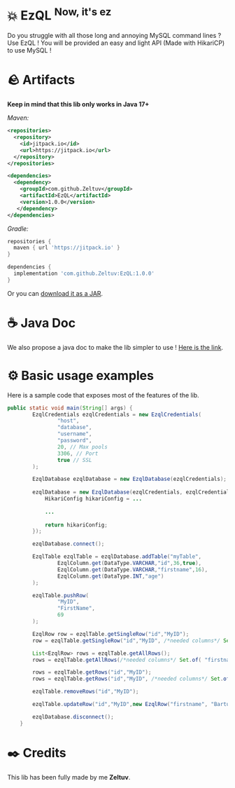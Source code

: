 # 💥 EzQL <sup>Now, it's ez</sup>

Do you struggle with all those long and annoying MySQL command lines ? Use EzQL ! You will be provided an easy and light API (Made with HikariCP) to use MySQL !

# 🪨 Artifacts

**Keep in mind that this lib only works in Java 17+**

*Maven:*
```xml
<repositories>
  <repository>
    <id>jitpack.io</id>
    <url>https://jitpack.io</url>
  </repository>
</repositories>

<dependencies>
  <dependency>
    <groupId>com.github.Zeltuv</groupId>
    <artifactId>EzQL</artifactId>
    <version>1.0.0</version>
   </dependency>
</dependencies>
```
*Gradle:*
```gradle
repositories {
  maven { url 'https://jitpack.io' }
}

dependencies {
  implementation 'com.github.Zeltuv:EzQL:1.0.0'
}
```

Or you can [download it as a JAR](https://github.com/Zeltuv/EzQL/releases/tag/1.0.0).

# ☕ Java Doc

We also propose a java doc to make the lib simpler to use ! [Here is the link](https://zeltuv.github.io/ezql/).

# ⚙️ Basic usage examples

Here is a sample code that exposes most of the features of the lib.

```java
public static void main(String[] args) {
        EzqlCredentials ezqlCredentials = new EzqlCredentials(
                "host",
                "database",
                "username",
                "password",
                20, // Max pools
                3306, // Port
                true // SSL
        );

        EzqlDatabase ezqlDatabase = new EzqlDatabase(ezqlCredentials);
        
        ezqlDatabase = new EzqlDatabase(ezqlCredentials, ezqlCredentials1 -> {
            HikariConfig hikariConfig = ...
            
            ...
            
            return hikariConfig;
        });

        ezqlDatabase.connect();

        EzqlTable ezqlTable = ezqlDatabase.addTable("myTable",
                EzqlColumn.get(DataType.VARCHAR,"id",36,true),
                EzqlColumn.get(DataType.VARCHAR,"firstname",16),
                EzqlColumn.get(DataType.INT,"age")
        );

        ezqlTable.pushRow(
                "MyID",
                "FirstName",
                69
        );

        EzqlRow row = ezqlTable.getSingleRow("id","MyID");
        row = ezqlTable.getSingleRow("id","MyID", /*needed columns*/ Set.of( "firstname","age"));

        List<EzqlRow> rows = ezqlTable.getAllRows();
        rows = ezqlTable.getAllRows(/*needed columns*/ Set.of( "firstname","age"));

        rows = ezqlTable.getRows("id","MyID");
        rows = ezqlTable.getRows("id","MyID", /*needed columns*/ Set.of( "firstname","age"));

        ezqlTable.removeRows("id","MyID");

        ezqlTable.updateRow("id","MyID",new EzqlRow("firstname", "Bartu","age",48));

        ezqlDatabase.disconnect();
    }
```

# ✒️ Credits

This lib has been fully made by me **Zeltuv**.
